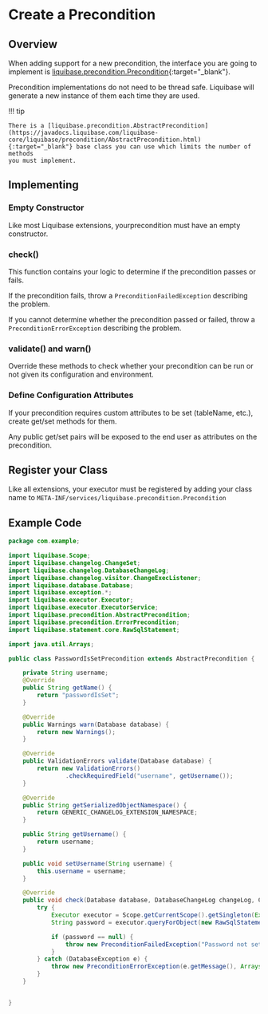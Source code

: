 # Create a Precondition

## Overview

When adding support for a new precondition, the interface you are going to implement is [liquibase.precondition.Precondition](https://javadocs.liquibase.com/liquibase-core/liquibase/precondition/Precondition.html){:target="_blank"}.

Precondition implementations do not need to be thread safe. Liquibase will generate a new instance of them each time they are used.

!!! tip

    There is a [liquibase.precondition.AbstractPrecondition](https://javadocs.liquibase.com/liquibase-core/liquibase/precondition/AbstractPrecondition.html){:target="_blank"} base class you can use which limits the number of methods
    you must implement. 

## Implementing

### Empty Constructor

Like most Liquibase extensions, yourprecondition must have an empty constructor.

### check()

This function contains your logic to determine if the precondition passes or fails. 

If the precondition fails, throw a `PreconditionFailedException` describing the problem.

If you cannot determine whether the precondition passed or failed, throw a `PreconditionErrorException` describing the problem.

### validate() and warn()

Override these methods to check whether your precondition can be run or not given its configuration and environment.  

### Define Configuration Attributes

If your precondition requires custom attributes to be set (tableName, etc.), create get/set methods for them. 

Any public get/set pairs will be exposed to the end user as attributes on the precondition.

## Register your Class

Like all extensions, your executor must be registered by adding your class name to `META-INF/services/liquibase.precondition.Precondition`

## Example Code

```java
package com.example;

import liquibase.Scope;
import liquibase.changelog.ChangeSet;
import liquibase.changelog.DatabaseChangeLog;
import liquibase.changelog.visitor.ChangeExecListener;
import liquibase.database.Database;
import liquibase.exception.*;
import liquibase.executor.Executor;
import liquibase.executor.ExecutorService;
import liquibase.precondition.AbstractPrecondition;
import liquibase.precondition.ErrorPrecondition;
import liquibase.statement.core.RawSqlStatement;

import java.util.Arrays;

public class PasswordIsSetPrecondition extends AbstractPrecondition {

    private String username;
    @Override
    public String getName() {
        return "passwordIsSet";
    }

    @Override
    public Warnings warn(Database database) {
        return new Warnings();
    }

    @Override
    public ValidationErrors validate(Database database) {
        return new ValidationErrors()
                .checkRequiredField("username", getUsername());
    }

    @Override
    public String getSerializedObjectNamespace() {
        return GENERIC_CHANGELOG_EXTENSION_NAMESPACE;
    }

    public String getUsername() {
        return username;
    }

    public void setUsername(String username) {
        this.username = username;
    }

    @Override
    public void check(Database database, DatabaseChangeLog changeLog, ChangeSet changeSet, ChangeExecListener changeExecListener) throws PreconditionFailedException, PreconditionErrorException {
        try {
            Executor executor = Scope.getCurrentScope().getSingleton(ExecutorService.class).getExecutor("jdbc", database);
            String password = executor.queryForObject(new RawSqlStatement("select password from app_users where username='"+database.escapeStringForDatabase(username)+"'"), String.class);

            if (password == null) {
                throw new PreconditionFailedException("Password not set for "+username, changeLog, this);
            }
        } catch (DatabaseException e) {
            throw new PreconditionErrorException(e.getMessage(), Arrays.asList(new ErrorPrecondition(e, changeLog, this)));
        }
    }


}
```